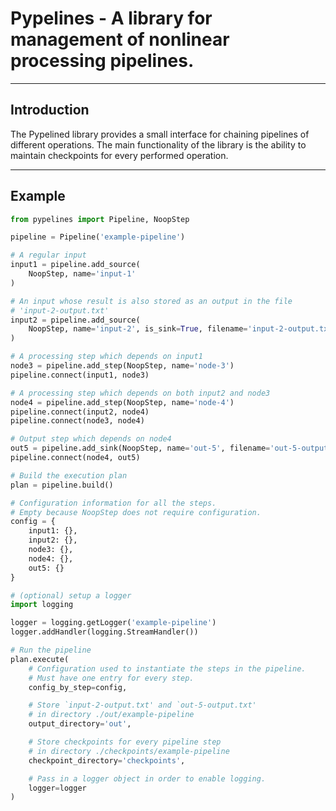 # Pypelines - A library for management of nonlinear processing pipelines.

---

## Introduction

The Pypelined library provides a small interface for chaining pipelines of 
different operations. The main functionality of the library is the ability 
to maintain checkpoints for every performed operation.

---

## Example

```python 
from pypelines import Pipeline, NoopStep

pipeline = Pipeline('example-pipeline')

# A regular input 
input1 = pipeline.add_source(
    NoopStep, name='input-1'
)

# An input whose result is also stored as an output in the file 
# 'input-2-output.txt'
input2 = pipeline.add_source(
    NoopStep, name='input-2', is_sink=True, filename='input-2-output.txt'
)

# A processing step which depends on input1 
node3 = pipeline.add_step(NoopStep, name='node-3')
pipeline.connect(input1, node3)

# A processing step which depends on both input2 and node3
node4 = pipeline.add_step(NoopStep, name='node-4')
pipeline.connect(input2, node4)
pipeline.connect(node3, node4)

# Output step which depends on node4
out5 = pipeline.add_sink(NoopStep, name='out-5', filename='out-5-output.txt')
pipeline.connect(node4, out5)

# Build the execution plan
plan = pipeline.build()

# Configuration information for all the steps.
# Empty because NoopStep does not require configuration.
config = {
    input1: {},
    input2: {},
    node3: {},
    node4: {},
    out5: {}
}

# (optional) setup a logger 
import logging

logger = logging.getLogger('example-pipeline')
logger.addHandler(logging.StreamHandler())

# Run the pipeline
plan.execute(
    # Configuration used to instantiate the steps in the pipeline.
    # Must have one entry for every step.
    config_by_step=config,

    # Store `input-2-output.txt' and `out-5-output.txt' 
    # in directory ./out/example-pipeline
    output_directory='out',

    # Store checkpoints for every pipeline step 
    # in directory ./checkpoints/example-pipeline
    checkpoint_directory='checkpoints',

    # Pass in a logger object in order to enable logging.
    logger=logger
)
```

